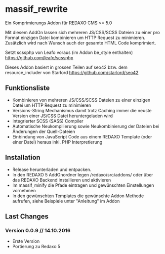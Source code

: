 massif_rewrite
================

Ein Komprimierungs Addon für REDAXO CMS >= 5.0

Mit diesem AddOn lassen sich mehreren JS/CSS/SCSS Dateien zu einer 
pro Format einzigen Datei kombinieren um HTTP Request zu minimieren.
Zusätzlich wird nach Wunsch auch der gesamte HTML Code komprimiert.

Setzt scssphp von Leafo voraus (im Addon be_style enthalten)
https://github.com/leafo/scssphp    

Dieses Addon basiert in grossen Teilen auf seo42 bzw. dem resource_includer von Starlord
https://github.com/starlord/seo42

Funktionsliste
-------

* Kombinieren von mehreren JS/CSS/SCSS Dateien zu einer einzigen Datei um HTTP Request zu minimieren
* Versions-String Mechanismus damit trotz Caching immer die neuste Version einer JS/CSS Datei heruntergeladen wird
* Integrierter SCSS (SASS) Compiler
* Automatische Neukompilierung sowie Neukombinierung der Dateien bei Änderungen der Quell-Dateien
* Einbindung von JavaScript Code aus einem REDAXO Template (oder einer Datei) heraus inkl. PHP Interpretierung

Installation
-------

* Release herunterladen und entpacken.
* In den REDAXO 5 AddOnordner legen /redaxo/src/addons/ oder über das REDAXO Backend installieren und aktivieren
* Im massif_minify die Pfade eintragen und gewünschten Einstellungen vornehmen
* In den gewünschten Templates die gewünschte Addon Methode aufrufen, siehe Beispiele unter "Anleitung" im Addon


Last Changes
-------

### Version 0.0.9 // 14.10.2016

- Erste Version
- Portierung zu Redaxo 5
